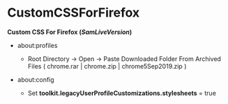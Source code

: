 # CustomCSSForFirefox
**Custom CSS For Firefox (*SamLiveVersion*)**


- about:profiles

  - Root Directory -> Open -> Paste Downloaded Folder From Archived Files ( chrome.rar | chrome.zip | chrome5Sep2019.zip )


- about:config 

  - Set **toolkit.legacyUserProfileCustomizations.stylesheets** = true




